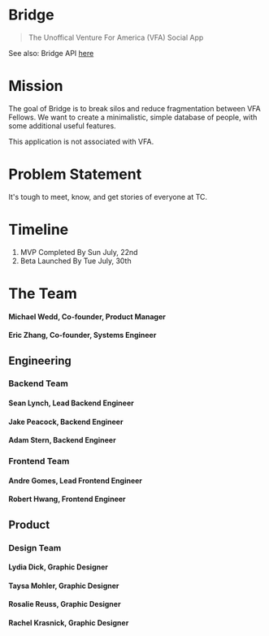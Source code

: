# Bridge

> The Unoffical Venture For America (VFA) Social App

See also: Bridge API [here](https://github.com/jamespeacock/bridge_api)

# Mission

The goal of Bridge is to break silos and reduce fragmentation between VFA Fellows. We want to create a minimalistic, simple database of people, with some additional useful features. 

This application is not associated with VFA.

# Problem Statement

It's tough to meet, know, and get stories of everyone at TC.

# Timeline 

1. MVP Completed By Sun July, 22nd
2. Beta Launched By Tue July, 30th

# The Team
 
#### Michael Wedd, Co-founder, Product Manager
#### Eric Zhang, Co-founder, Systems Engineer

## Engineering

### Backend Team
#### Sean Lynch, Lead Backend Engineer                 
#### Jake Peacock, Backend Engineer
#### Adam Stern, Backend Engineer

### Frontend Team
#### Andre Gomes, Lead Frontend Engineer
#### Robert Hwang, Frontend Engineer

## Product 

### Design Team
#### Lydia Dick, Graphic Designer
#### Taysa Mohler, Graphic Designer
#### Rosalie Reuss, Graphic Designer
#### Rachel Krasnick, Graphic Designer

